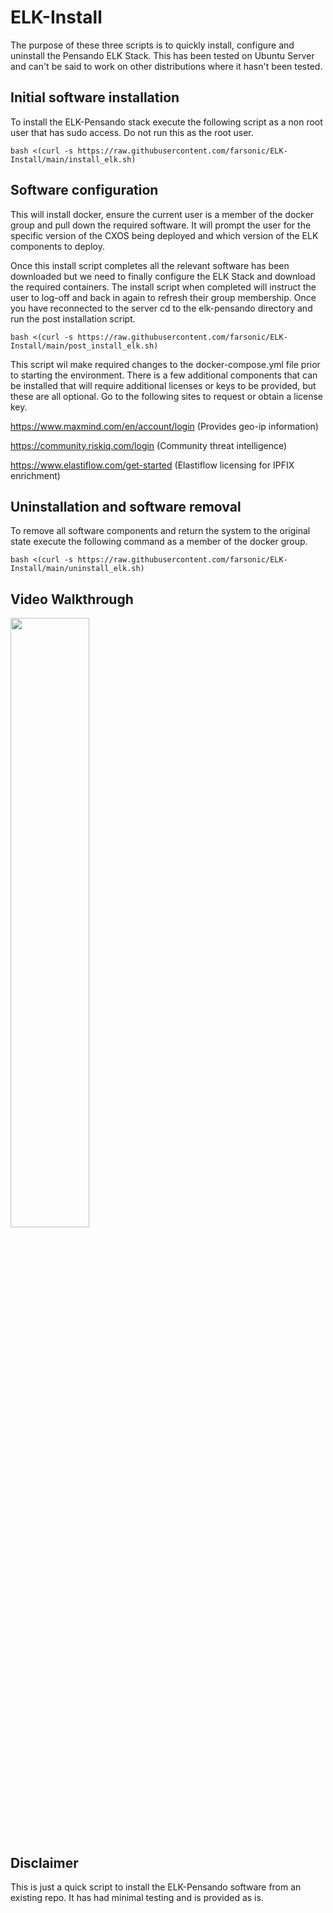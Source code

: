 # ELK-Install

The purpose of these three scripts is to quickly install, configure and uninstall the Pensando ELK Stack. 
This has been tested on Ubuntu Server and can't be said to work on other distributions where it hasn't 
been tested. 


## Initial software installation
To install the ELK-Pensando stack execute the following script as a non root user that has sudo access. 
Do not run this as the root user. 

```
bash <(curl -s https://raw.githubusercontent.com/farsonic/ELK-Install/main/install_elk.sh)
```
## Software configuration
This will install docker, ensure the current user is a member of the docker group and pull down the required 
software. It will prompt the user for the specific version of the CXOS being deployed and which version of the 
ELK components to deploy. 

Once this install script completes all the relevant software has been downloaded but we need to finally 
configure the ELK Stack and download the required containers. The install script when completed will instruct
the user to log-off and back in again to refresh their group membership. Once you have reconnected to the server 
cd to the elk-pensando directory and run the post installation script. 

```
bash <(curl -s https://raw.githubusercontent.com/farsonic/ELK-Install/main/post_install_elk.sh)
```

This script wil make required changes to the docker-compose.yml file prior to starting the environment. There is 
a few additional components that can be installed that will require additional licenses or keys to be provided, but 
these are all optional. Go to the following sites to request or obtain a license key. 

https://www.maxmind.com/en/account/login  (Provides geo-ip information)

https://community.riskiq.com/login        (Community threat intelligence)

https://www.elastiflow.com/get-started    (Elastiflow licensing for IPFIX enrichment)

## Uninstallation and software removal 
To remove all software components and return the system to the original state execute the following command as a member
of the docker group. 

```
bash <(curl -s https://raw.githubusercontent.com/farsonic/ELK-Install/main/uninstall_elk.sh)
```

## Video Walkthrough

[<img src="https://img.youtube.com/vi/xRz7pJD_FEg/maxresdefault.jpg" width="50%">](https://youtu.be/xRz7pJD_FEg)

## Disclaimer

This is just a quick script to install the ELK-Pensando software from an existing repo. It has had minimal testing and 
is provided as is. 